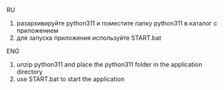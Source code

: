 RU
1. разархивируйте python311 и поместите папку python311 в каталог с приложением
2. для запуска приложения используйте START.bat


ENG
1. unzip python311 and place the python311 folder in the application directory
2. use START.bat to start the application
